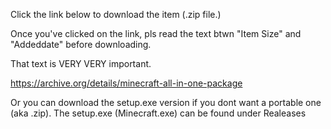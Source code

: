 Click the link below to download the item (.zip file.)

Once you've clicked on the link, pls read the text btwn "Item Size" and "Addeddate" before downloading. 

That text is VERY VERY important.

https://archive.org/details/minecraft-all-in-one-package


Or you can download the setup.exe version if you dont want a portable one (aka .zip). The setup.exe (Minecraft.exe) can be found under Realeases
